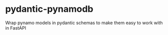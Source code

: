 # pydantic-pynamodb
Wrap pynamo models in pydantic schemas to make them easy to work with in FastAPI
